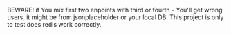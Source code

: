 
BEWARE! if You mix first two enpoints with third or fourth - You'll get wrong users, 
it might be from jsonplaceholder or your local DB. This project is only to test does 
redis work correctly.
